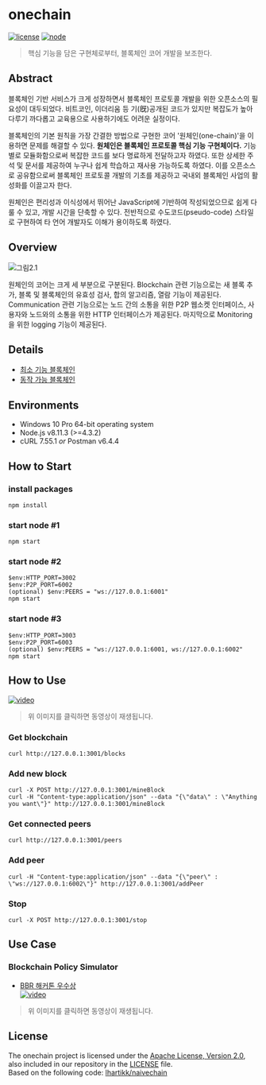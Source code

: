 # onechain   
[![license](https://img.shields.io/badge/license-Apache%202.0-blue.svg)](https://opensource.org/licenses/Apache-2.0)
[![node](https://img.shields.io/badge/node-%3E%3D4.3.2-brightgreen.svg)](https://nodejs.org/en/)   

> 핵심 기능을 담은 구현체로부터, 블록체인 코어 개발을 보조한다.

## Abstract
블록체인 기반 서비스가 크게 성장하면서 블록체인 프로토콜 개발을 위한 오픈소스의 필요성이 대두되었다. 비트코인, 이더리움 등 기(旣)공개된 코드가 있지만 복잡도가 높아 다루기 까다롭고 교육용으로 사용하기에도 어려운 실정이다.    
   
블록체인의 기본 원칙을 가장 간결한 방법으로 구현한 코어 '원체인(one-chain)'을 이용하면 문제를 해결할 수 있다. **원체인은 블록체인 프로토콜 핵심 기능 구현체이다.** 기능별로 모듈화함으로써 복잡한 코드를 보다 명료하게 전달하고자 하였다. 또한 상세한 주석 및 문서를 제공하여 누구나 쉽게 학습하고 재사용 가능하도록 하였다. 이를 오픈소스로 공유함으로써 블록체인 프로토콜 개발의 기초를 제공하고 국내외 블록체인 사업의 활성화를 이끌고자 한다.
   
원체인은 편리성과 이식성에서 뛰어난 JavaScript에 기반하여 작성되었으므로 쉽게 다룰 수 있고, 개발 시간을 단축할 수 있다. 전반적으로 수도코드(pseudo-code) 스타일로 구현하여 타 언어 개발자도 이해가 용이하도록 하였다.

## Overview
![그림2.1](https://github.com/JOYUJEONG/onechain/blob/master/images/2-1.png)

원체인의 코어는 크게 세 부분으로 구분된다. Blockchain 관련 기능으로는 새 블록 추가, 블록 및 블록체인의 유효성 검사, 합의 알고리즘, 열람 기능이 제공된다. Communication 관련 기능으로는 노드 간의 소통을 위한 P2P 웹소켓 인터페이스, 사용자와 노드와의 소통을 위한 HTTP 인터페이스가 제공된다. 마지막으로 Monitoring을 위한 logging 기능이 제공된다.

## Details
- [최소 기능 블록체인](https://github.com/JOYUJEONG/onechain/blob/master/1_minimal_functional/README.md)   
- [동작 가능 블록체인](https://github.com/JOYUJEONG/onechain/blob/master/2_drivable/README.md)

## Environments
- Windows 10 Pro 64-bit operating system
- Node.js v8.11.3 (>=4.3.2)
- cURL 7.55.1 *or* Postman v6.4.4

## How to Start

### install packages
```
npm install
```
### start node #1
```
npm start
```
### start node #2
```
$env:HTTP_PORT=3002
$env:P2P_PORT=6002
(optional) $env:PEERS = "ws://127.0.0.1:6001"
npm start
```
### start node #3
```
$env:HTTP_PORT=3003
$env:P2P_PORT=6003
(optional) $env:PEERS = "ws://127.0.0.1:6001, ws://127.0.0.1:6002"
npm start
```

## How to Use
[![video](http://img.youtube.com/vi/NgkADMy8j6Y/0.jpg)](https://www.youtube.com/watch?v=NgkADMy8j6Y)   
> 위 이미지를 클릭하면 동영상이 재생됩니다.

### Get blockchain
```
curl http://127.0.0.1:3001/blocks
```

### Add new block
```
curl -X POST http://127.0.0.1:3001/mineBlock
curl -H "Content-type:application/json" --data "{\"data\" : \"Anything you want\"}" http://127.0.0.1:3001/mineBlock
```

### Get connected peers
```
curl http://127.0.0.1:3001/peers
```

### Add peer
```
curl -H "Content-type:application/json" --data "{\"peer\" : \"ws://127.0.0.1:6002\"}" http://127.0.0.1:3001/addPeer
```

### Stop
```
curl -X POST http://127.0.0.1:3001/stop
```

## Use Case

### Blockchain Policy Simulator
- [BBR 해커톤 우수상](http://decenter.sedaily.com/NewsView/1S639FV540)   
[![video](http://img.youtube.com/vi/aFcnPziT4FEDME/0.jpg)](https://www.youtube.com/watch?v=aFcnPziT4FEDME)   
> 위 이미지를 클릭하면 동영상이 재생됩니다.

## License
The onechain project is licensed under the [Apache License, Version 2.0](https://opensource.org/licenses/Apache-2.0), also included in our repository in the [LICENSE](https://github.com/JOYUJEONG/onechain/blob/master/LICENSE) file.   
Based on the following code: [lhartikk/naivechain](https://github.com/lhartikk/naivechain)   
